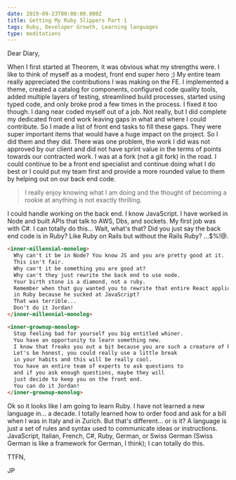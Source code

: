 ```yaml
---
date: 2019-09-23T00:00:00.000Z
title: Getting My Ruby Slippers Part 1
tags: Ruby, Developer Growth, Learning languages
type: meditations
---
```


Dear Diary,

When I first started at Theorem, it was obvious what my strengths were.  I like to think of myself as a modest, front end super hero ;)  My entire team really appreciated the contributions I was making on the FE.  I implemented a theme, created a catalog for components, configured code quality tools, added multiple layers of testing, streamlined build processes, started using typed code, and only broke prod a few times in the process. I fixed it too though. I dang near coded myself out of a job.  Not really, but I did complete my dedicated front end work leaving gaps in what and where I could contribute.  So I made a list of front end tasks to fill these gaps.  They were super important items that would have a huge impact on the project.  So I did them and they did.  There was one problem, the work I did was not approved by our client and did not have sprint value in the terms of points towards our contracted work.  I was at a fork (not a git fork) in the road. I could continue to be a front end specialist and continue doing what I do best or I could put my team first and provide a more rounded value to them by helping out on our back end code.

> I really enjoy knowing what I am doing and the thought of becoming a rookie at anything is not exactly thrilling.

I could handle working on the back end.  I know JavaScript.  I have worked in Node and built APIs that talk to AWS, Dbs, and sockets. My first job was with C#.  I can totally do this... Wait, what's that?  Did you just say the back end code is in Ruby? Like Ruby on Rails but without the Rails Ruby? ...$%!@.

```html
<inner-millennial-monolog>
  Why can't it be in Node? You know JS and you are pretty good at it.
  This isn't fair.
  Why can't it be something you are good at?
  Why can't they just rewrite the back end to use node.
  Your birth stone is a diamond, not a ruby.
  Remember when that guy wanted you to rewrite that entire React application
  in Ruby because he sucked at JavaScript?
  That was terrible...
  Don't do it Jordan!
</inner-millennial-monolog>

<inner-grownup-monolog>
  Stop feeling bad for yourself you big entitled whiner.
  You have an opportunity to learn something new.
  I know that freaks you out a bit because you are such a creature of habit.
  Let's be honest, you could really use a little break
  in your habits and this will be really cool.
  You have an entire team of experts to ask questions to
  and if you ask enough questions, maybe they will
  just decide to keep you on the front end.
  You can do it Jordan!
</inner-grownup-monolog>
```

Ok so it looks like I am going to learn Ruby.  I have not learned a new language in... a decade.  I totally learned how to order food and ask for a bill when I was in Italy and in Zurich.  But that's different... or is it?  A language is just a set of rules and syntax used to communicate ideas or instructions.  JavaScript, Italian, French, C#, Ruby, German, or Swiss German (Swiss German is like a framework for German, I think); I can totally do this.

TTFN,

JP
